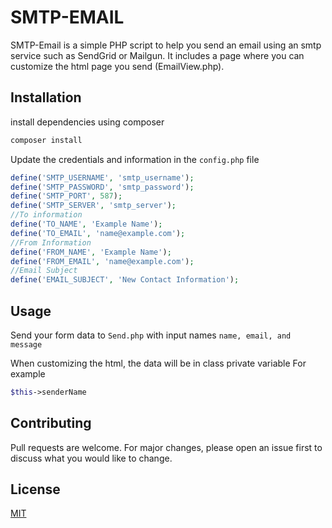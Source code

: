 # SMTP-EMAIL

SMTP-Email is a simple PHP script to help you send an email using an smtp service such as SendGrid or Mailgun. It includes a page where you can customize the html page you send (EmailView.php). 

## Installation

install dependencies using composer

```bash
composer install
```
Update the credentials and information in the ```config.php``` file

```php
define('SMTP_USERNAME', 'smtp_username');
define('SMTP_PASSWORD', 'smtp_password');
define('SMTP_PORT', 587);
define('SMTP_SERVER', 'smtp_server');
//To information
define('TO_NAME', 'Example Name');
define('TO_EMAIL', 'name@example.com');
//From Information
define('FROM_NAME', 'Example Name');
define('FROM_EMAIL', 'name@example.com');
//Email Subject
define('EMAIL_SUBJECT', 'New Contact Information');

```

## Usage
Send your form data to ```Send.php``` with input names ```name, email, and message```

When customizing the html, the data will be in class private variable
For example
```php
$this->senderName
```

## Contributing
Pull requests are welcome. For major changes, please open an issue first to discuss what you would like to change.

## License
[MIT](https://choosealicense.com/licenses/mit/)
